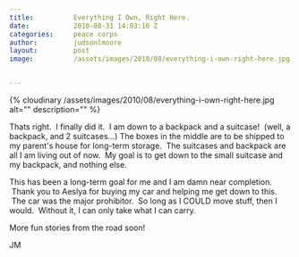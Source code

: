 ```yaml
---
title:			Everything I Own, Right Here.
date:			2010-08-31 14:03:16 Z
categories:		peace corps
author:			judsonlmoore
layout:			post
image:			/assets/images/2010/08/everything-i-own-right-here.jpg


---
```



{% cloudinary /assets/images/2010/08/everything-i-own-right-here.jpg alt="" description="" %}

Thats right.  I finally did it.  I am down to a backpack and a suitcase!  (well, a backpack, and 2 suitcases…) The boxes in the middle are to be shipped to my parent's house for long-term storage.  The suitcases and backpack are all I am living out of now.  My goal is to get down to the small suitcase and my backpack, and nothing else.

This has been a long-term goal for me and I am damn near completion.  Thank you to Aeslya for buying my car and helping me get down to this.  The car was the major prohibitor.  So long as I COULD move stuff, then I would.  Without it, I can only take what I can carry.

More fun stories from the road soon!

JM
